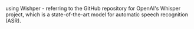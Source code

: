using Wishper - referring to the GitHub repository for OpenAI's Whisper project, which is a state-of-the-art model for automatic speech recognition (ASR).
